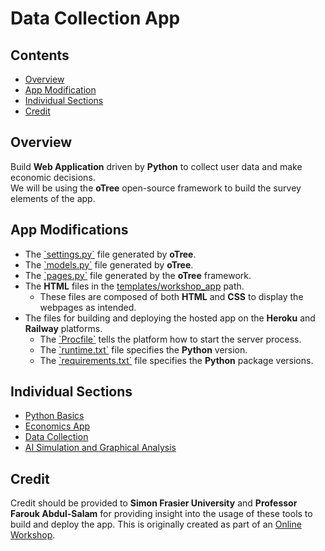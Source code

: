 # Data Collection App

## Contents
* [Overview](#Overview)
* [App Modification](#App-Modifications)
* [Individual Sections](#Individual-Sections)
* [Credit](#Credit)

## Overview
Build <b>Web Application</b> driven by <b>Python</b> to collect user data and make economic decisions.</br>
We will be using the <b>oTree</b> open-source framework to build the survey elements of the app.

## App Modifications
<ul>
    <li>The <a href = "workshop_project/settings.py">`settings.py`</a> file generated by <b>oTree</b>.</li>
    <li>The <a href = "workshop_project/workshop_app/models.py">`models.py`</a> file generated by <b>oTree</b>.</li>
    <li>The <a href = "workshop_project/workshop_app/pages.py">`pages.py`</a> file generated by the <b>oTree</b> framework.</li>
    <li>
        The <b>HTML</b> files in the <a href = "workshop_project/workshop_app/templates/workshop_app">templates/workshop_app</a> path.
        <ul>
            <li>These files are composed of both <b>HTML</b> and <b>CSS</b> to display the webpages as intended.</li>
        </ul>
    </li>
    <li>
        The files for building and deploying the hosted app on the <b>Heroku</b> and <b>Railway</b> platforms.
        <ul>
            <li>The <a href = "workshop_project/Procfile">`Procfile`</a> tells the platform how to start the server process.</li>
            <li>The <a href = "workshop_project/runtime.txt">`runtime.txt`</a> file specifies the <b>Python</b> version.</li>
            <li>The <a href = "workshop_project/requirements_base.txt">`requirements.txt`</a> file specifies the <b>Python</b> package versions.</li>
        </ul>
    </li>
</ul>

## Individual Sections
<ul>
    <li><a href = "python_basics">Python Basics</a></li>
    <li><a href = "workshop_project">Economics App</a></li>
    <li><a href = "workshop_data">Data Collection</a></li>
    <li><a href = "workshop_AI">AI Simulation and Graphical Analysis</a></li>
</ul>

## Credit
Credit should be provided to <b>Simon Frasier University</b> and <b>Professor Farouk Abdul-Salam</b> for providing
insight into the usage of these tools to build and deploy the app. This is originally created as part of an
<a href = "https://sites.google.com/view/farouk-abdul-salam/my-teaching-workshop/workshop?authuser=0">Online Workshop</a>.